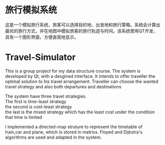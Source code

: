# 旅行模拟系统
这是一个模拟旅行系统，旅客可以选择目的地、出发地和旅行策略。系统会计算出最优的旅行方式，并在地图中模拟旅客的旅行轨迹与时间。该系统使用QT开发，具有一个图形界面，方便直观地显示。

# Travel-Simulator 
This is a group project for my data structure course. The system is developed by Qt, with a desgined interface. It intends to offer traveller the optimal solution to his travel arrangement. Traveller can choose the wanted travel strategy and also both departures and destinations<br/>

The system have three travel strategies. <br/>
The first is time-least strategy<br/>
the second is cost-least strategy<br/>
the last is the mixed strategy which has the least cost under the condition that time is limited<br/>

I implemented a directed-map struture to represent the timetable of train,car and plane, which is stored in matrixs. Floyed and Dijkstra's algorithms are used and adapted in the system.
